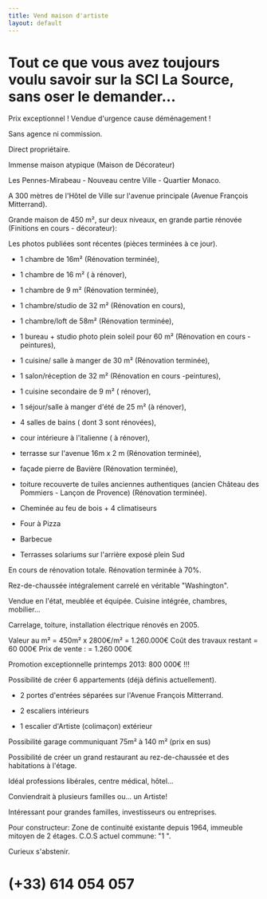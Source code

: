 ```yaml
---
title: Vend maison d'artiste
layout: default
---
```


# Tout ce que vous avez toujours voulu savoir sur la SCI La Source, sans oser le demander...

Prix exceptionnel ! Vendue d'urgence cause déménagement !

Sans agence ni commission.

Direct propriétaire.

Immense maison atypique (Maison de Décorateur)

Les Pennes-Mirabeau - Nouveau centre Ville - Quartier Monaco.

A 300 mètres de l'Hôtel de Ville  sur l'avenue principale (Avenue François Mitterrand).

Grande maison de 450 m², sur deux niveaux, en grande partie rénovée (Finitions en cours - décorateur):

Les photos publiées sont récentes (pièces terminées à ce jour).

- 1 chambre de 16m² (Rénovation terminée),
- 1 chambre de 16 m² ( à rénover),
- 1 chambre de 9 m² (Rénovation terminée),
- 1 chambre/studio de 32 m² (Rénovation en cours),
- 1 chambre/loft de 58m² (Rénovation terminée),
- 1 bureau + studio photo plein soleil pour 60 m² (Rénovation en cours - peintures),
- 1 cuisine/ salle à manger de 30 m² (Rénovation terminée),
- 1 salon/réception de 32 m² (Rénovation en cours -peintures),
- 1 cuisine secondaire de 9 m² ( rénover),
- 1 séjour/salle à manger d'été de 25 m² (à rénover),
- 4 salles de bains ( dont 3 sont rénovées),
- cour intérieure à l'italienne ( à rénover),
- terrasse sur l'avenue 16m x 2 m (Rénovation terminée),
- façade pierre de Bavière (Rénovation terminée),
- toiture recouverte de tuiles anciennes authentiques (ancien Château des Pommiers - Lançon de Provence) (Rénovation terminée).

- Cheminée au feu de bois + 4 climatiseurs
- Four à Pizza
- Barbecue
- Terrasses solariums sur l'arrière exposé plein Sud

En cours de rénovation totale. Rénovation terminée à 70%.

Rez-de-chaussée intégralement carrelé en véritable "Washington".

Vendue en l'état, meublée et équipée. Cuisine intégrée, chambres, mobilier...

Carrelage, toiture, installation électrique rénovés en 2005.

Valeur au m² = 450m² x 2800€/m² = 1.260.000€
Coût des travaux restant = 60 000€
Prix de vente : = 1.260 000€

Promotion exceptionnelle printemps 2013: 800 000€ !!!

Possibilité de créer 6 appartements (déjà définis actuellement).

- 2 portes d'entrées séparées sur l'Avenue François Mitterrand.

- 2 escaliers intérieurs
- 1 escalier d'Artiste (colimaçon) extérieur

Possibilité garage communiquant 75m² à 140 m² (prix en sus)

Possibilité de créer un grand restaurant au rez-de-chaussée et des habitations à l'étage.

Idéal professions libérales, centre médical, hôtel...

Conviendrait à plusieurs familles ou... un Artiste!

Intéressant pour grandes familles, investisseurs ou entreprises.

Pour constructeur: Zone de continuité existante depuis 1964, immeuble mitoyen de 2 étages. C.O.S actuel commune: "1 ".

Curieux s'abstenir.

# (+33) 614 054 057
